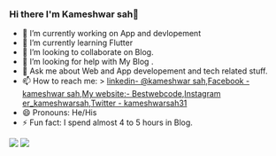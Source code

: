 ### Hi there I'm Kameshwar sah👋


- 🔭 I’m currently working on App and devlopement
- 🌱 I’m currently learning Flutter
- 👯 I’m looking to collaborate on Blog.
- 🤔 I’m looking for help with My Blog .
- 💬 Ask me about Web and App developement and tech related stuff.
- 📫 How to reach me: > [linkedin- @kameshwar sah](https://in.linkedin.com/in/kameshwar-sah-082914183),[Facebook - kameshwar sah](https://www.instagram.com/er_kameshwar/),[My website:- Bestwebcode](https://bestwebcode.com/),[Instagram er_kameshwarsah](https://www.instagram.com/er_kameshwar/),[Twitter - kameshwarsah31](https://twitter.com/kameshwarsah31)
- 😄 Pronouns: He/His
- ⚡ Fun fact: I spend almost 4 to 5 hours in Blog. 

<img src="https://github-readme-stats.vercel.app/api?username=KAMESHWARSAH&&show_icons=true&title_color=ffffff&icon_color=bb2acf&text_color=daf7dc&bg_color=151515">

<img src="https://github-readme-stats.vercel.app/api/top-langs/?username=KAMESHWARSAH&amp;text_color=00FF66&amp;theme=dark&amp;hide_langs_below=1%22%20style=%22max-width:%20100%;">
